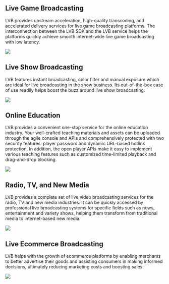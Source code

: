 ## Live Game Broadcasting

LVB provides upstream acceleration, high-quality transcoding, and accelerated delivery services for live game broadcasting platforms. The interconnection between the LVB SDK and the LVB service helps the platforms quickly achieve smooth internet-wide live game broadcasting with low latency.

![](https://main.qcloudimg.com/raw/b4e6ca9c4c81a9caa570639578b856b8.png)

## Live Show Broadcasting

LVB features instant broadcasting, color filter and manual exposure which are ideal for live broadcasting in the show business. Its out-of-the-box ease of use readily helps boost the buzz around live show broadcasting.

![](https://main.qcloudimg.com/raw/9633bb89a49ef3f2615c737babb4e8cb.png)

## Online Education

LVB provides a convenient one-stop service for the online education industry. Your well-crafted teaching materials and assets can be uploaded through the agile console and APIs and comprehensively protected with two security features: player password and dynamic URL-based hotlink protection. In addition, the open player APIs make it easy to implement various teaching features such as customized time-limited playback and drag-and-drop blocking.

![](https://main.qcloudimg.com/raw/703985c9b2c1c71720ae97fc7c2c10c6.png)

## Radio, TV, and New Media

LVB provides a complete set of live video broadcasting services for the radio, TV and new media industries. It can be quickly accessed by professional live broadcasting systems for specific fields such as news, entertainment and variety shows, helping them transform from traditional media to internet-based new media.

![](https://main.qcloudimg.com/raw/b0e4015f9691a503414fc5b6ccdf5023.png)

## Live Ecommerce Broadcasting

LVB helps with the growth of ecommerce platforms by enabling merchants to better advertise their goods and assisting consumers in making informed decisions, ultimately reducing marketing costs and boosting sales.

![](https://main.qcloudimg.com/raw/e18c8b5162fe6a5d818d698f3ccd9702.png)
